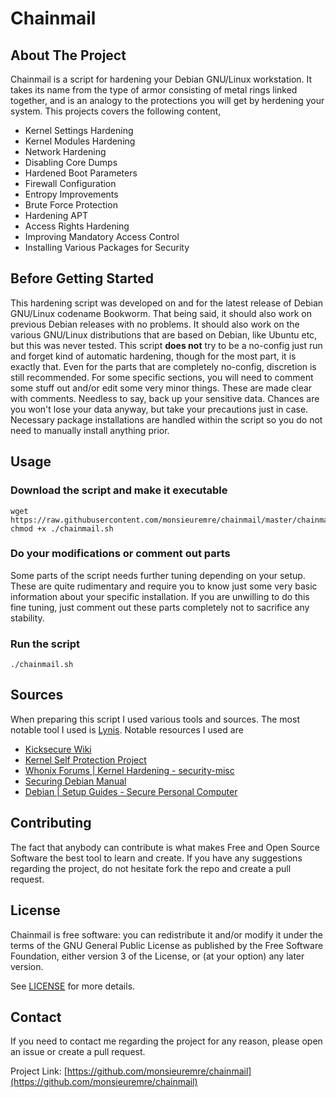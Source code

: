 # Chainmail

## About The Project

Chainmail is a script for hardening your Debian GNU/Linux workstation. It takes its name from the type of armor consisting of metal rings linked together, and is an analogy to the protections you will get by herdening your system. This projects covers the following content,

* Kernel Settings Hardening
* Kernel Modules Hardening
* Network Hardening
* Disabling Core Dumps
* Hardened Boot Parameters
* Firewall Configuration
* Entropy Improvements
* Brute Force Protection
* Hardening APT
* Access Rights Hardening
* Improving Mandatory Access Control
* Installing Various Packages for Security

## Before Getting Started 

This hardening script was developed on and for the latest release of Debian GNU/Linux codename Bookworm. That being said, it should also work on previous Debian releases with no problems. It should also work on the various GNU/Linux distributions that are based on Debian, like Ubuntu etc, but this was never tested. This script **does not** try to be a no-config just run and forget kind of automatic hardening, though for the most part, it is exactly that. Even for the parts that are completely no-config, discretion is still recommended. For some specific sections, you will need to comment some stuff out and/or edit some very minor things. These are made clear with comments. Needless to say, back up your sensitive data. Chances are you won't lose your data anyway, but take your precautions just in case. Necessary package installations are handled within the script so you do not need to manually install anything prior.

## Usage

### Download the script and make it executable
```
wget https://raw.githubusercontent.com/monsieuremre/chainmail/master/chainmail.sh
chmod +x ./chainmail.sh
```

### Do your modifications or comment out parts
Some parts of the script needs further tuning depending on your setup. These are quite rudimentary and require you to know just some very basic information about your specific installation. If you are unwilling to do this fine tuning, just comment out these parts completely not to sacrifice any stability.

### Run the script
```
./chainmail.sh
```

## Sources

When preparing this script I used various tools and sources. The most notable tool I used is [Lynis](https://cisofy.com/lynis/). Notable resources I used are
* [Kicksecure Wiki](https://www.kicksecure.com/wiki/)
* [Kernel Self Protection Project](https://kernsec.org/wiki/)
* [Whonix Forums | Kernel Hardening - security-misc](https://forums.whonix.org/t/kernel-hardening-security-misc/7296/43)
* [Securing Debian Manual](https://www.debian.org/doc/manuals/securing-debian-manual/index.en.html)
* [Debian | Setup Guides - Secure Personal Computer](https://wiki.debian.org/SetupGuides/SecurePersonalComputer)

## Contributing

The fact that anybody can contribute is what makes Free and Open Source Software the best tool to learn and create.
If you have any suggestions regarding the project, do not hesitate fork the repo and create a pull request.

## License

Chainmail is free software: you can redistribute it and/or modify it under the terms of the GNU General Public License as published by the Free Software Foundation, either version 3 of the License, or (at your option) any later version. 

See [LICENSE](LICENSE) for more details.

## Contact

If you need to contact me regarding the project for any reason, please open an issue or create a pull request.

Project Link: [https://github.com/monsieuremre/chainmail](https://github.com/monsieuremre/chainmail)
